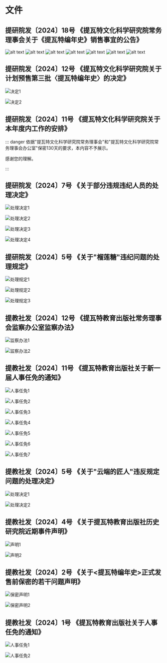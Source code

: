 # 文件

## <Badge type="tip" text="2024/10/27" />提研院发〔2024〕18号 《提瓦特文化科学研究院常务理事会关于《提瓦特编年史》销售事宜的公告》
![alt text](image-1.png)
![alt text](image-2.png)
![alt text](image-3.png)
![alt text](image-4.png)
![alt text](image-5.png)
![alt text](image-6.png)
![alt text](image-7.png)

## <Badge type="tip" text="2024/8/26" />提研院发〔2024〕12号 《提瓦特文化科学研究院关于计划预售第三批〈提瓦特编年史〉的决定》

![决定1](http://tics.top/wp-content/uploads/2024/08/%25E6%258F%2590%25E7%2593%25A6%25E7%2589%25B9%25E6%2596%2587%25E5%258C%2596%25E7%25A7%2591%25E5%25AD%25A6%25E7%25A0%2594%25E7%25A9%25B6%25E9%2599%25A2%25E5%2585%25B3%25E4%25BA%258E%25E8%25AE%25A1%25E5%2588%2592%25E9%25A2%2584%25E5%2594%25AE%25E7%25AC%25AC%25E4%25B8%2589%25E6%2589%25B9%25E3%2580%258A%25E6%258F%2590%25E7%2593%25A6%25E7%2589%25B9%25E7%25BC%2596%25E5%25B9%25B4%25E5%258F%25B2%25E3%2580%258B%25E7%259A%2584%25E5%2586%25B3%25E5%25AE%259A_%25E9%25A1%25B5%25E9%259D%25A2_1-724x1024.jpg)

![决定2](http://tics.top/wp-content/uploads/2024/08/%25E6%258F%2590%25E7%2593%25A6%25E7%2589%25B9%25E6%2596%2587%25E5%258C%2596%25E7%25A7%2591%25E5%25AD%25A6%25E7%25A0%2594%25E7%25A9%25B6%25E9%2599%25A2%25E5%2585%25B3%25E4%25BA%258E%25E8%25AE%25A1%25E5%2588%2592%25E9%25A2%2584%25E5%2594%25AE%25E7%25AC%25AC%25E4%25B8%2589%25E6%2589%25B9%25E3%2580%258A%25E6%258F%2590%25E7%2593%25A6%25E7%2589%25B9%25E7%25BC%2596%25E5%25B9%25B4%25E5%258F%25B2%25E3%2580%258B%25E7%259A%2584%25E5%2586%25B3%25E5%25AE%259A_%25E9%25A1%25B5%25E9%259D%25A2_2-724x1024.jpg)

## <Badge type="tip" text="2024/8/24" />提研院发〔2024〕11号 《提瓦特文化科学研究院关于本年度内工作的安排》

:::  danger 依据"提瓦特文化科学研究院常务理事会"和"提瓦特文化科学研究院常务理事会办公室"保密130天的要求，本内容不予展示。

感谢您的理解。

:::

## <Badge type="tip" text="2024/8/9" /> 提研院发〔2024〕7号 《关于部分违规违纪人员的处理决定》

![处理决定1](http://tics.top/wp-content/uploads/2024/09/IMG_6072-800x1024.jpeg)

![处理决定2](http://tics.top/wp-content/uploads/2024/09/IMG_6073-772x1024.jpeg)

![处理决定3](http://tics.top/wp-content/uploads/2024/09/IMG_6074-770x1024.jpeg)

![处理决定4](http://tics.top/wp-content/uploads/2024/09/IMG_6075-773x1024.jpeg)

## <Badge type="tip" text="2024/8/9" />提研院发〔2024〕5号 《关于"榴莲糖"违纪问题的处理规定》

![处理规定1](http://tics.top/wp-content/uploads/2024/09/IMG_6093-749x1024.jpeg)

![处理规定2](http://tics.top/wp-content/uploads/2024/09/IMG_6094-815x1024.jpeg)

![处理规定3](http://tics.top/wp-content/uploads/2024/09/IMG_6095-815x1024.jpeg)

## <Badge type="tip" text="2024/8/1" />提教社发〔2024〕12号 《提瓦特教育出版社常务理事会监察办公室监察办法》

![监察办法1](http://tics.top/wp-content/uploads/2024/09/IMG_6096-728x1024.jpeg)

![监察办法2](http://tics.top/wp-content/uploads/2024/09/IMG_6097-769x1024.jpeg)

## <Badge type="tip" text="2024/8/1" />提教社发〔2024〕11号 《提瓦特教育出版社关于新一届人事任免的通知》

![人事任免1](http://tics.top/wp-content/uploads/2024/09/IMG_6079-769x1024.jpeg)

![人事任免2](http://tics.top/wp-content/uploads/2024/09/IMG_6080-794x1024.jpeg)

![人事任免3](http://tics.top/wp-content/uploads/2024/09/IMG_6081-760x1024.jpeg)

![人事任免4](http://tics.top/wp-content/uploads/2024/09/IMG_6082-1-802x1024.jpeg)

![人事任免5](http://tics.top/wp-content/uploads/2024/09/IMG_6083-772x1024.jpeg)

![人事任免6](http://tics.top/wp-content/uploads/2024/09/IMG_6084-762x1024.jpeg)

![人事任免7](http://tics.top/wp-content/uploads/2024/09/IMG_6086-1-821x1024.jpeg)

## <Badge type="tip" text="2024/7/14" />提教社发〔2024〕5号 《关于"云端的匠人"违反规定问题的处理决定》

![处理决定1](http://www.tepweb.top/wp-content/uploads/2024/07/IMG_477220240714-012626-720x1024.jpg)

![处理决定2](http://www.tepweb.top/wp-content/uploads/2024/07/IMG_477320240714-012652-717x1024.jpg)

## <Badge type="tip" text="2024/7/14" /> 提教社发〔2024〕4号 《关于提瓦特教育出版社历史研究院近期事件声明》

![声明1](http://www.tepweb.top/wp-content/uploads/2024/07/IMG_476920240714-011821-722x1024.jpg)

![声明2](http://www.tepweb.top/wp-content/uploads/2024/07/IMG_477020240714-011836-710x1024.jpg)

## <Badge type="tip" text="2024/7/11" />提教社发〔2024〕2号 《关于<提瓦特编年史>正式发售前保密的若干问题声明》

![保密声明1](http://www.tepweb.top/wp-content/uploads/2024/07/%25E5%258F%2591%25E6%2596%2587002-01-725x1024.jpg)

![保密声明2](http://www.tepweb.top/wp-content/uploads/2024/07/%25E5%258F%2591%25E6%2596%2587002-02-722x1024.jpg)

## <Badge type="tip" text="2024/7/11" />提教社发〔2024〕1号 《提瓦特教育出版社关于人事任免的通知》

![人事任免1](http://www.tepweb.top/wp-content/uploads/2024/07/%25E5%258F%2591%25E6%2596%2587001-01-724x1024.jpg)

![人事任免2](http://www.tepweb.top/wp-content/uploads/2024/07/%25E5%258F%2591%25E6%2596%2587001-02-722x1024.jpg)

<style scoped>
@media (max-width: 640px) {
  .vp-doc h2 {
    font-size: 1.3rem;
  }
  
  .vp-doc h3 {
    font-size: 1.1rem;
  }
  
  .vp-doc p {
    font-size: 0.9rem;
  }
  
  img {
    max-width: 100%;
    height: auto;
  }
}
</style>